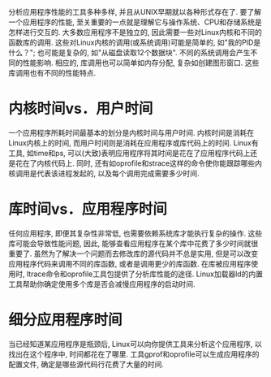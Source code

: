 分析应用程序性能的工具多种多样, 并且从UNIX早期就以各种形式存在了. 要了解一个应用程序的性能, 至关重要的一点就是理解它与操作系统、CPU和存储系统是怎样进行交互的. 大多数应用程序不是独立的, 因此需要一些对Linux内核和不同的函数库的调用. 这些对Linux内核的调用(或系统调用)可能是简单的, 如"我的PID是什么？"; 也可能是复杂的, 如"从磁盘读取12个数据块". 不同的系统调用会产生不同的性能影响. 相应的, 库调用也可以简单如内存分配, 复杂如创建图形窗口. 这些库调用也有不同的性能特点. 

# 内核时间vs．用户时间

一个应用程序所耗时间最基本的划分是内核时间与用户时间. 内核时间是消耗在Linux内核上的时间, 而用户时间则是消耗在应用程序或库代码上的时间. Linux有工具, 如time和ps, 可以(大致)表明应用程序将其时间是花在了应用程序代码上还是花在了内核代码上. 同时, 还有如oprofile和strace这样的命令使你能跟踪哪些内核调用是代表该进程发起的, 以及每个调用完成需要多少时间. 

# 库时间vs．应用程序时间

任何应用程序, 即便其复杂性非常低, 也需要依赖系统库才能执行复杂的操作. 这些库可能会导致性能问题, 因此, 能够查看应用程序在某个库中花费了多少时间就很重要了. 虽然为了解决一个问题而去修改库的源代码并不总是实用, 但是可以改变应用程序代码来调用不同的库函数, 或者是调用更少的库函数. 在库被应用程序使用时, ltrace命令和oprofile工具包提供了分析库性能的途径. Linux加载器ld的内置工具帮助你确定使用多个库是否会减慢应用程序的启动时间. 

# 细分应用程序时间

当已经知道某应用程序是瓶颈后, Linux可以向你提供工具来分析这个应用程序, 以找出在这个程序中, 时间都花在了哪里. 工具gprof和oprofile可以生成应用程序的配置文件, 确定是哪些源代码行花费了大量的时间. 
